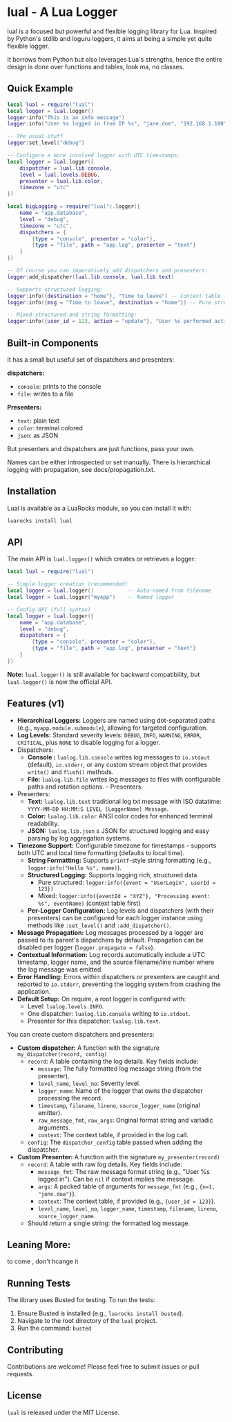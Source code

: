 # lual - A Lua Logger

lual is a focused but powerful and flexible logging library for Lua. Inspired by
Python's stdlib and loguru loggers, it aims at being a simple yet quite flexible
logger.

It borrows from Python but also leverages Lua's strengths, hence the entire
design is done over functions and tables, look ma, no classes.

## Quick Example

```lua
local lual = require("lual")
local logger = lual.logger()
logger:info("This is an info message")
logger:info("User %s logged in from IP %s", "jane.doe", "192.168.1.100") -- String formatting

-- The usual stuff
logger:set_level("debug")

-- Configure a more involved logger with UTC timestamps:
local logger = lual.logger({
    dispatcher = lual.lib.console,
    level = lual.levels.DEBUG,
    presenter = lual.lib.color,
    timezone = "utc"
})

local bigLogging = require("lual").logger({
    name = "app.database",
    level = "debug",
    timezone = "utc",
    dispatchers = {
        {type = "console", presenter = "color"},
        {type = "file", path = "app.log", presenter = "text"}
    }
})

-- Of course you can imperatively add dispatchers and presenters:
logger:add_dispatcher(lual.lib.console, lual.lib.text)

-- Supports structured logging:
logger:info({destination = "home"}, "Time to leave") -- Context table first
logger:info({msg = "Time to leave", destination = "home"}) -- Pure structured

-- Mixed structured and string formatting:
logger:info({user_id = 123, action = "update"}, "User %s performed action: %s", "JohnDoe", "ItemUpdate")
```

## Built-in Components

It has a small but useful set of dispatchers and presenters:

**dispatchers:**

- `console`: prints to the console
- `file`: writes to a file

**Presenters:**

- `text`: plain text
- `color`: terminal colored
- `json`: as JSON

But presenters and dispatchers are just functions, pass your own.

Names can be either introspected or set manually. There is hierarchical logging
with propagation, see docs/propagation.txt.

## Installation

Lual is available as a LuaRocks module, so you can install it with:

```bash
luarocks install lual
```

## API

The main API is `lual.logger()` which creates or retrieves a logger:

```lua
local lual = require("lual")

-- Simple logger creation (recommended)
local logger = lual.logger()           -- Auto-named from filename
local logger = lual.logger("myapp")    -- Named logger

-- Config API (full syntax)
local logger = lual.logger({
    name = "app.database",
    level = "debug",
    dispatchers = {
        {type = "console", presenter = "color"},
        {type = "file", path = "app.log", presenter = "text"}
    }
})
```

**Note:** `lual.logger()` is still available for backward compatibility, but
`lual.logger()` is now the official API.

## Features (v1)

- **Hierarchical Loggers:** Loggers are named using dot-separated paths (e.g.,
  `myapp.module.submodule`), allowing for targeted configuration.
- **Log Levels:** Standard severity levels: `DEBUG`, `INFO`, `WARNING`, `ERROR`,
  `CRITICAL`, plus `NONE` to disable logging for a logger.
- Dispatchers: 
  -  **Console :** `lualog.lib.console` writes log messages to `io.stdout` (default), `io.stderr`, or any custom stream object that provides `write()` and `flush()` methods.
  - **File:** `lualog.lib.file` writes log messages to files with configurable paths and rotation options.  - Presenters: 
- Presenters: 
  - **Text:** `lualog.lib.text` traditional log txt message with ISO datatime: `YYYY-MM-DD HH:MM:S LEVEL [LoggerName] Message`.
  - **Color:** `lualog.lib.color` ANSI color codes for enhanced terminal readability.
  - **JSON:** `lualog.lib.json` s JSON for structured logging and easy parsing by log aggregation systems.
- **Timezone Support:** Configurable timezone for timestamps - supports both UTC and local time formatting (defaults to local time).
  - **String Formatting:** Supports `printf`-style string formatting (e.g., `logger:info("Hello %s", name)`).
  - **Structured Logging:** Supports logging rich, structured data.
    - Pure structured: `logger:info({event = "UserLogin", userId = 123})`
    - Mixed: `logger:info({eventId = "XYZ"}, "Processing event: %s", eventName)`
      (context table first)
  - **Per-Logger Configuration:** Log levels and dispatchers (with their
    presenters) can be configured for each logger instance using methods like
    `:set_level()` and `:add_dispatcher()`.
- **Message Propagation:** Log messages processed by a logger are passed to its
  parent's dispatchers by default. Propagation can be disabled per logger
  (`logger.propagate = false`).
- **Contextual Information:** Log records automatically include a UTC timestamp,
  logger name, and the source filename/line number where the log message was
  emitted.
- **Error Handling:** Errors within dispatchers or presenters are caught and
  reported to `io.stderr`, preventing the logging system from crashing the
  application.
- **Default Setup:** On require, a root logger is configured with:
  - Level: `lualog.levels.INFO`.
  - One dispatcher: `lualog.lib.console` writing to `io.stdout`.
  - Presenter for this dispatcher: `lualog.lib.text`.

You can create custom dispatchers and presenters:

- **Custom dispatcher:** A function with the signature
  `my_dispatcher(record, config)`
  - `record`: A table containing the log details. Key fields include:
    - `message`: The fully formatted log message string (from the presenter).
    - `level_name`, `level_no`: Severity level.
    - `logger_name`: Name of the logger that owns the dispatcher processing the
      record.
    - `timestamp`, `filename`, `lineno`, `source_logger_name` (original
      emitter).
    - `raw_message_fmt`, `raw_args`: Original format string and variadic
      arguments.
    - `context`: The context table, if provided in the log call.
  - `config`: The `dispatcher_config` table passed when adding the dispatcher.
- **Custom Presenter:** A function with the signature `my_presenter(record)`
  - `record`: A table with raw log details. Key fields include:
    - `message_fmt`: The raw message format string (e.g., "User %s logged in").
      Can be `nil` if context implies the message.
    - `args`: A packed table of arguments for `message_fmt` (e.g.,
      `{n=1, "john.doe"}`).
    - `context`: The context table, if provided (e.g., `{user_id = 123}`).
    - `level_name`, `level_no`, `logger_name`, `timestamp`, `filename`,
      `lineno`, `source_logger_name`.
  - Should return a single string: the formatted log message.

## Leaning More:

<TK> to come , don't hcange it

## Running Tests

The library uses Busted for testing. To run the tests:

1.  Ensure Busted is installed (e.g., `luarocks install busted`).
2.  Navigate to the root directory of the `lual` project.
3.  Run the command: `busted`

## Contributing

Contributions are welcome! Please feel free to submit issues or pull requests.

## License

`lual` is released under the MIT License.

```

```
